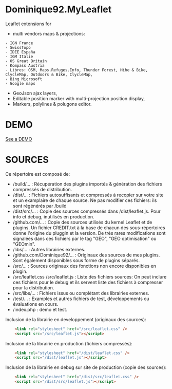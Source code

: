 Dominique92.MyLeaflet
=====================

Leaflet extensions for
* multi vendors maps &amp; projections:
```
- IGN France
- SwissTopo
- IDEE España
- IGM Italie
- OS Great Britain
- Kompass Austria
- Libres: OSM, Maps.Refuges.Info, Thunder Forest, Hihe & Bike, ClycleMap, Outdoors & Bike, ClycleMap, 
- Bing Microsoft
- Google maps
```
* GeoJson ajax layers,
* Editable position marker with multi-projection position display,
* Markers, polylines & polugons editor.

DEMO
====
[See a DEMO](http://dominique92.github.io/MyLeaflet/)

SOURCES
=======
Ce répertoire est composé de:
* /build/... : Récupération des plugins importés & génération des fichiers compressés de distribution.
* /dist/... : Fichiers autosuffisants et compressés à recopier sur votre site et un examplaire de chaque source.
Ne pas modifier ces fichiers: ils sont régénérés par /build
* /dist/src/... : Copie des sources compressés dans /dist/leaflet.js.
Pour info et debug, inutilisés en production.
* /github.com/... : Copie des sources utilisés du kernel Leaflet et de plugins.
Un fichier CREDIT.txt à la base de chacun des sous-répertoires donne l'origine du pluggin et la version.
De très rares modifications sont signalées dans ces fichiers par le tag "GEO", "GEO optimisation" ou "GEOmin".
* /libs/... : Autres librairies externes.
* /github.com/Dominique92/... : Originaux des sources de mes plugins. Sont également disponibles sous forme de plugins séparés.
* /src/... : Sources originaux des fonctions non encore disponibles en plugin.
* /src/leaflet.css /src/leaflet.js : Liste des fichiers sources: On peut inclure ces fichiers pour le debug et ils servent liste des fichiers à compresser pour la distribution.
* /src/libs/... : Fichiers issus ou complètant des librairies externes.
* /test/... : Examples et autres fichiers de test, développements ou évaluations en cours.
* /index.php : demo et test.

Inclusion de la librairie en developpement (originaux des sources):
```html
	<link rel="stylesheet" href="/src/leaflet.css" />
	<script src="/src/leaflet.js"></script>
```

Inclusion de la librairie en production (fichiers compressés):
```html
	<link rel="stylesheet" href="/dist/leaflet.css" />
	<script src="/dist/leaflet.js"></script>
```

Inclusion de la librairie en debug sur site de production (copie des sources):
```html
	<link rel="stylesheet" href="/dist/src/leaflet.css" />
	<script src="/dist/src/leaflet.js"></script>
```
